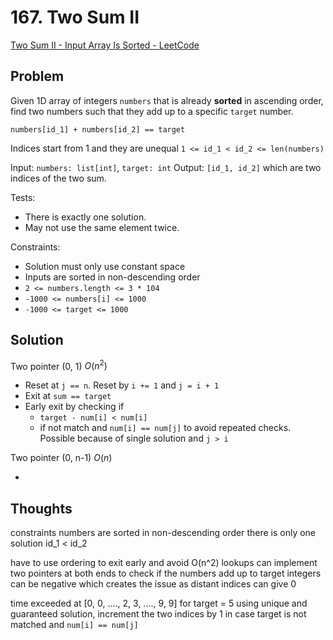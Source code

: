 # 167. Two Sum II

[Two Sum II - Input Array Is Sorted - LeetCode](https://leetcode.com/problems/two-sum-ii-input-array-is-sorted/description/)

## Problem

Given 1D array of integers `numbers` that is already **sorted** in ascending order, find two numbers such that they add up to a specific `target` number. 

`numbers[id_1] + numbers[id_2] == target`

Indices start from 1 and they are unequal
`1 <= id_1 < id_2 <= len(numbers)`

Input: `numbers: list[int]`, `target: int` 
Output: `[id_1, id_2]` which are two indices of the two sum.

Tests:
- There is exactly one solution.
- May not use the same element twice.

Constraints:
- Solution must only use constant space
- Inputs are sorted in non-descending order
- `2 <= numbers.length <= 3 * 104`
- `-1000 <= numbers[i] <= 1000`
- `-1000 <= target <= 1000`

## Solution

Two pointer (0, 1) $O(n^2)$

- Reset at `j == n`. Reset by `i += 1` and `j = i + 1`
- Exit at `sum == target`
- Early exit by checking if 
    - `target - num[i] < num[i]`
    - if not match and `num[i] == num[j]` to avoid repeated checks. Possible because of single solution and `j > i`

Two pointer (0, n-1) $O(n)$

- 


## Thoughts

constraints
numbers are sorted in non-descending order
there is only one solution
id_1 < id_2

have to use ordering to exit early and avoid O(n^2) lookups
can implement two pointers at both ends to check if the numbers add up to target
integers can be negative which creates the issue as distant indices can give 0 

time exceeded at [0, 0, ...., 2, 3, ...., 9, 9] for target = 5
using unique and guaranteed solution, increment the two indices by 1 in case target is not matched and `num[i] == num[j]` 